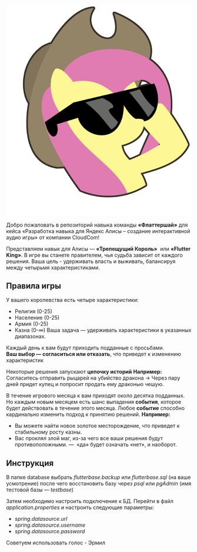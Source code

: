 ![fluttershy team logo](https://github.com/TellusApati/flutter-king/blob/main/fluttershy-team-logo.png?raw=true)

Добро пожаловать в репозиторий навыка команды **«Флаттершай»** для кейса «Разработка навыка для Яндекс Алисы – создание интерактивной аудио игры» от компании CloudCom!

Представляем навык для Алисы — **«Трепещущий Король»**  или **«Flutter King»**.
В игре вы станете правителем, чья судьба зависит от каждого решения.
Ваша цель - удерживать власть и выживать, балансируя между четырьмя характеристиками. 

## Правила игры

У вашего королевства есть четыре характеристики:
- Религия (0-25) 
- Население (0-25) 
- Армия (0-25) 
- Казна (0-∞) 
Ваша задача — удерживать характеристики в указанных диапазонах.

Каждый день к вам будут приходить подданные с просьбами.  
**Ваш выбор — согласиться или отказать**, что приведет к изменению характеристик

Некоторые решения запускают **цепочку историй**
**Например:**  
Согласитесь отправить рыцарей на убийство дракона
→ Через пару дней придет купец и попросит продать ему драконью чешую. 

В течение игрового месяца к вам приходят около десятка подданных. Но каждым новым месяцем есть шанс выпадения **события**, которое будет действовать в течение этого месяца.
Любое **событие** способно кардинально изменить подход к принятию решений.
**Например:**
- Вы можете найти новое золотое месторождение, что приведет к стабильному росту казны.
- Вас проклял злой маг, из-за чего все ваши решения будут противоположными. —  «да» будет означать «нет», и наоборот.

## Инструкция

В папкe database выбрать *flutterbase.backup* или *flutterbase.sql* (на ваше усмотрение) после чего восстановить базу через *psql* или *pgAdmin* 
(имя тестовой базы — *testbase*)

Затем необходимо настроить подключение к БД.
Перейти в файл *application.properties* и настроить следующие параметры:
- *spring.datasource.url*
- *spring.datasource.username*
- *spring.datasource.password*

Советуем использовать голос - Эрмил
